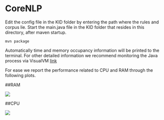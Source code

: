 # CoreNLP

Edit the config file in the KID folder by entering the path where the rules and corpus lie.
Start the main.java file in the KID folder that resides in this directory, after maven startup.


```
mvn package
```

Automatically time and memory occupancy information will be printed to the terminal. For other detailed information we recommend monitoring the Java process via VisualVM [link](https://visualvm.github.io)

For ease we report the performance related to CPU and RAM through the following plots.

##RAM

![](https://github.com/Scafooo/EMNLP2022/blob/main/CoreNLP/RAM.png)

##CPU

![](https://github.com/Scafooo/EMNLP2022/blob/main/CoreNLP/CPU.png)